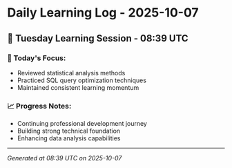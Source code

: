 # Daily Learning Log - 2025-10-07

## 📅 Tuesday Learning Session - 08:39 UTC

### 🎯 Today's Focus:
- Reviewed statistical analysis methods
- Practiced SQL query optimization techniques
- Maintained consistent learning momentum

### 📈 Progress Notes:
- Continuing professional development journey
- Building strong technical foundation
- Enhancing data analysis capabilities

---
*Generated at 08:39 UTC on 2025-10-07*
